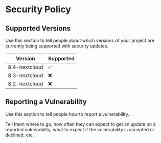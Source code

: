 # Security Policy

## Supported Versions

Use this section to tell people about which versions of your project are
currently being supported with security updates.

| Version       | Supported          |
| --------------| ------------------ |
| 8.4-nextcloud | :white_check_mark: |
| 8.3-nextcloud | :x:                |
| 8.2-nextcloud | :x:                |

## Reporting a Vulnerability

Use this section to tell people how to report a vulnerability.

Tell them where to go, how often they can expect to get an update on a
reported vulnerability, what to expect if the vulnerability is accepted or
declined, etc.

